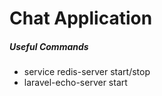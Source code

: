 # Chat Application

<h5>Useful Commands</h5>
<ul>
    <li>service redis-server start/stop</li>
    <li>laravel-echo-server start</li>
</ul>
